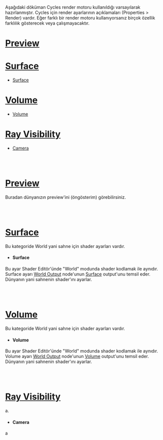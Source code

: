 Aşağıdaki döküman Cycles render motoru kullanıldığı varsayılarak hazırlanmıştır. Cycles için render ayarlarının açıklamaları (Properties > Render) vardır. Eğer farklı bir render motoru kullanıyorsanız birçok özellik farklılık gösterecek veya çalışmayacaktır.


# [Preview](#preview-1)

# [Surface](#surface-1)
* [Surface](#surface-2)

# [Volume](#volume-1)
* [Volume](#volume-2)

# [Ray Visibility](#ray-visibility-1)
* [Camera](#camera)


<br>
<br>


# [Preview]()
Buradan dünyanızın preview'ini (öngösterim) görebilirsiniz.


<br>
<br>


# [Surface]()
Bu kategoride World yani sahne için shader ayarları vardır.


* #### Surface
Bu ayar Shader Editör'ünde "World" modunda shader kodlamak ile aynıdır. Surface ayarı [World Output](https://github.com/helallao/qweqwe/tree/main/Shader%20Nodes#world-output) node'unun [Surface](https://github.com/helallao/qweqwe/tree/main/Shader%20Nodes#surface-socket-input-2) output'unu temsil eder. Dünyanın yani sahnenin shader'ını ayarlar.


<br>
<br>


# [Volume]()
Bu kategoride World yani sahne için shader ayarları vardır.


* #### Volume
Bu ayar Shader Editör'ünde "World" modunda shader kodlamak ile aynıdır. Volume ayarı [World Output](https://github.com/helallao/qweqwe/tree/main/Shader%20Nodes#world-output) node'unun [Volume](https://github.com/helallao/qweqwe/tree/main/Shader%20Nodes#volume-socket-input-1) output'unu temsil eder. Dünyanın yani sahnenin shader'ını ayarlar.


<br>
<br>


# [Ray Visibility](https://docs.blender.org/manual/en/latest/render/cycles/world_settings.html#ray-visibility)
a.


* #### Camera
a








